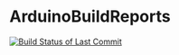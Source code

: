 # ArduinoBuildReports


[//]: # (Tactical_Mapping - Teensy_4.0)
[![Build Status of Last Commit](https://github.com/andrewmcdan/Tactical_Mapping/actions/workflows/teensyBuild.yml/badge.svg)](https://github.com/andrewmcdan/Tactical_Mapping/actions/workflows/teensyBuild.yml)

